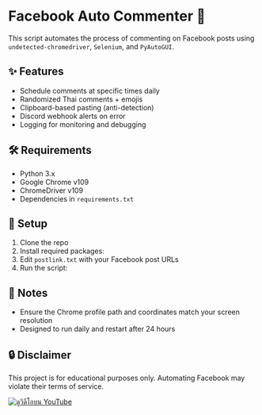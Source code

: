 # Facebook Auto Commenter 🚀

This script automates the process of commenting on Facebook posts using `undetected-chromedriver`, `Selenium`, and `PyAutoGUI`.

## ✨ Features
- Schedule comments at specific times daily
- Randomized Thai comments + emojis
- Clipboard-based pasting (anti-detection)
- Discord webhook alerts on error
- Logging for monitoring and debugging

## 🛠 Requirements
- Python 3.x
- Google Chrome v109
- ChromeDriver v109
- Dependencies in `requirements.txt`

## 🔧 Setup
1. Clone the repo
2. Install required packages:
3. Edit `postlink.txt` with your Facebook post URLs
4. Run the script:


## 🧠 Notes
- Ensure the Chrome profile path and coordinates match your screen resolution
- Designed to run daily and restart after 24 hours

## 🔒 Disclaimer
This project is for educational purposes only. Automating Facebook may violate their terms of service.

[![ดูวิดีโอบน YouTube](https://img.youtube.com/vi/Bo1zKf0OTT0/hqdefault.jpg)](https://youtu.be/Bo1zKf0OTT0)

